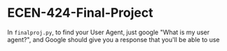 # ECEN-424-Final-Project


In ```finalproj.py```, to find your User Agent, just google "What is my user agent?", and Google should give you a response that you'll be able to use
